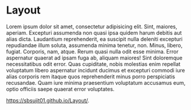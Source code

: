 # Layout
Lorem ipsum dolor sit amet,
consectetur adipisicing elit.
Sint, maiores, aperiam. Excepturi 
assumenda non quasi ipsa quidem harum debitis 
aut alias dicta. Laudantium reprehenderit, ea 
suscipit nulla deleniti excepturi repudiandae illum 
soluta, assumenda minima tenetur, non. Minus, libero, 
fugiat. Corporis, nam, atque. Rerum quasi nulla odit 
esse minima. Error aspernatur quaerat ad ipsam fuga ab, aliquam
maiores! Sint doloremque necessitatibus odit error. Quas cupiditate, 
nobis molestias enim repellat voluptatum libero aspernatur incidunt ducimus et excepturi 
commodi iure alias corporis rem itaque quos reprehenderit 
minus porro perspiciatis recusandae. Quam iure minima 
praesentium voluptatum accusamus eum, optio officiis saepe quaerat error voluptates.


https://sbsujit01.github.io/Layout/.
